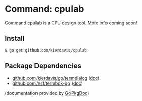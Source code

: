 Command: cpulab
===============

Command cpulab is a CPU design tool. More info coming soon!


Install
-------

    $ go get github.com/kierdavis/cpulab

Package Dependencies
--------------------

* [github.com/kierdavis/go/termdialog](https://github.com/kierdavis/go/tree/master/termdialog) ([doc](http://gopkgdoc.appspot.com/pkg/github.com/kierdavis/go/termdialog))
* [github.com/nsf/termbox-go](https://github.com/nsf/termbox-go) ([doc](http://gopkgdoc.appspot.com/pkg/github.com/nsf/termbox-go))

(documentation provided by [GoPkgDoc](http://gopkgdoc.appspot.com/index))

